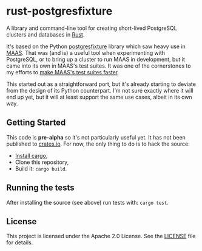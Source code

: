 # rust-postgresfixture

A library and command-line tool for creating short-lived PostgreSQL clusters and
databases in [Rust](https://www.rust-lang.org/).

It's based on the Python [postgresfixture][] library which saw heavy use in
[MAAS](https://maas.io/). That was (and is) a useful tool when experimenting
with PostgreSQL, or to bring up a cluster to run MAAS in development, but it
came into its own in MAAS's test suites. It was one of the cornerstones to my
efforts to [make MAAS's test suites faster][maas-faster-tests].

[postgresfixture]: https://pypi.python.org/pypi/postgresfixture
[maas-faster-tests]: https://allenap.me/post/the-way-to-run-tests-quickly-in-maas/

This started out as a straightforward port, but it's already starting to deviate
from  the design of its Python counterpart. I'm not sure exactly where it will
end up yet, but it will at least support the same use cases, albeit in its own
way.


## Getting Started

This code is **pre-alpha** so it's not particularly useful yet. It has not been
published to [crates.io](https://crates.io/). For now, the only thing to do is
to hack the source:

  * [Install cargo](https://crates.io/install),
  * Clone this repository,
  * Build it: `cargo build`.


## Running the tests

After installing the source (see above) run tests with: `cargo test`.


## License

This project is licensed under the Apache 2.0 License. See the
[LICENSE](LICENSE) file for details.
